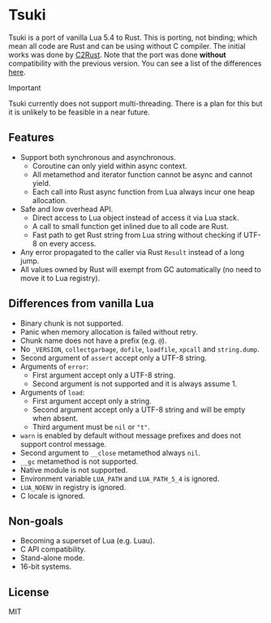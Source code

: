 # Tsuki

Tsuki is a port of vanilla Lua 5.4 to Rust. This is porting, not binding; which mean all code are Rust and can be using without C compiler. The initial works was done by [C2Rust](https://github.com/immunant/c2rust). Note that the port was done **without** compatibility with the previous version. You can see a list of the differences [here](https://www.lua.org/manual/5.4/manual.html#8).

> [!IMPORTANT]
> Tsuki currently does not support multi-threading. There is a plan for this but it is unlikely to be feasible in a near future.

## Features

- Support both synchronous and asynchronous.
  - Coroutine can only yield within async context.
  - All metamethod and iterator function cannot be async and cannot yield.
  - Each call into Rust async function from Lua always incur one heap allocation.
- Safe and low overhead API.
  - Direct access to Lua object instead of access it via Lua stack.
  - A call to small function get inlined due to all code are Rust.
  - Fast path to get Rust string from Lua string without checking if UTF-8 on every access.
- Any error propagated to the caller via Rust `Result` instead of a long jump.
- All values owned by Rust will exempt from GC automatically (no need to move it to Lua registry).

## Differences from vanilla Lua

- Binary chunk is not supported.
- Panic when memory allocation is failed without retry.
- Chunk name does not have a prefix (e.g. `@`).
- No `_VERSION`, `collectgarbage`, `dofile`, `loadfile`, `xpcall` and `string.dump`.
- Second argument of `assert` accept only a UTF-8 string.
- Arguments of `error`:
  - First argument accept only a UTF-8 string.
  - Second argument is not supported and it is always assume 1.
- Arguments of `load`:
  - First argument accept only a string.
  - Second argument accept only a UTF-8 string and will be empty when absent.
  - Third argument must be `nil` or `"t"`.
- `warn` is enabled by default without message prefixes and does not support control message.
- Second argument to `__close` metamethod always `nil`.
- `__gc` metamethod is not supported.
- Native module is not supported.
- Environment variable `LUA_PATH` and `LUA_PATH_5_4` is ignored.
- `LUA_NOENV` in registry is ignored.
- C locale is ignored.

## Non-goals

- Becoming a superset of Lua (e.g. Luau).
- C API compatibility.
- Stand-alone mode.
- 16-bit systems.

## License

MIT
